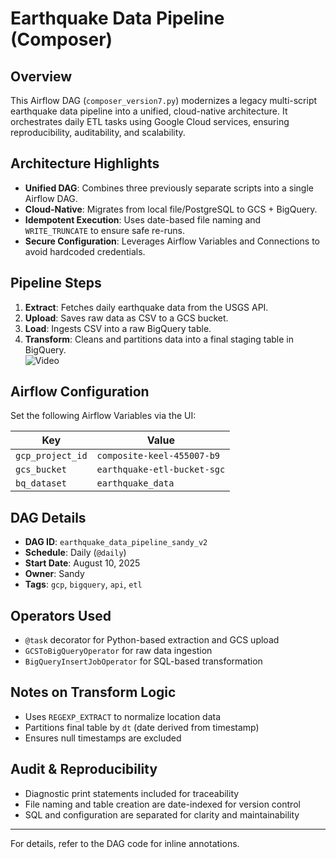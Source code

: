 # Earthquake Data Pipeline (Composer)

## Overview

This Airflow DAG (`composer_version7.py`) modernizes a legacy multi-script earthquake data pipeline into a unified, cloud-native architecture. It orchestrates daily ETL tasks using Google Cloud services, ensuring reproducibility, auditability, and scalability.

## Architecture Highlights

- **Unified DAG**: Combines three previously separate scripts into a single Airflow DAG.
- **Cloud-Native**: Migrates from local file/PostgreSQL to GCS + BigQuery.
- **Idempotent Execution**: Uses date-based file naming and `WRITE_TRUNCATE` to ensure safe re-runs.
- **Secure Configuration**: Leverages Airflow Variables and Connections to avoid hardcoded credentials.

## Pipeline Steps

1. **Extract**: Fetches daily earthquake data from the USGS API.
2. **Upload**: Saves raw data as CSV to a GCS bucket.
3. **Load**: Ingests CSV into a raw BigQuery table.
4. **Transform**: Cleans and partitions data into a final staging table in BigQuery.
<br> ![Video](https://github.com/SandyGCabanes/ETL-Earthquake-Data-from-USGS-Daily/blob/main/composer_usgs_2x.mp4_3.0x_720px_.gif)

## Airflow Configuration

Set the following Airflow Variables via the UI:

| Key               | Value                                |
|------------------|--------------------------------------|
| `gcp_project_id` | `composite-keel-455007-b9`           |
| `gcs_bucket`     | `earthquake-etl-bucket-sgc`          |
| `bq_dataset`     | `earthquake_data`                    |

## DAG Details

- **DAG ID**: `earthquake_data_pipeline_sandy_v2`
- **Schedule**: Daily (`@daily`)
- **Start Date**: August 10, 2025
- **Owner**: Sandy
- **Tags**: `gcp`, `bigquery`, `api`, `etl`

## Operators Used

- `@task` decorator for Python-based extraction and GCS upload
- `GCSToBigQueryOperator` for raw data ingestion
- `BigQueryInsertJobOperator` for SQL-based transformation

## Notes on Transform Logic

- Uses `REGEXP_EXTRACT` to normalize location data
- Partitions final table by `dt` (date derived from timestamp)
- Ensures null timestamps are excluded

## Audit & Reproducibility

- Diagnostic print statements included for traceability
- File naming and table creation are date-indexed for version control
- SQL and configuration are separated for clarity and maintainability

---

For details, refer to the DAG code for inline annotations.

